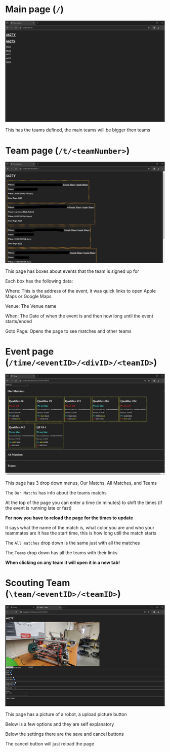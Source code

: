# Main page (`/`)

![The main page with teams](imgs/main.png)

This has the teams defined, the main teams will be bigger then teams

# Team page (`/t/<teamNumber>`)

![Boxes with info about events, Where, Venue, When, Goto Page](imgs/team.png)

This page has boxes about events that the team is signed up for

Each box has the following data:

Where: This is the address of the event, it was quick links to open Apple Maps or Google Maps

Venue: The Venue name

When: The Date of when the event is and then how long until the event starts/ended

Goto Page: Opens the page to see matches and other teams

# Event page (`/time/<eventID>/<divID>/<teamID>`)

![Read below](imgs/time.png)

This page has 3 drop down menus, Our Matchs, All Matches, and Teams

The `Our Matchs` has info about the teams matchs

At the top of the page you can enter a time (in minutes) to shift the times (if the event is running late or fast)

**For now you have to reload the page for the times to update**

It says what the name of the match is, what color you are and who your teammates are
It has the start time, this is how long utill the match starts

The `All matches` drop down is the same just with all the matches

The `Teams` drop down has all the teams with their links

**When clicking on any team it will open it in a new tab!**

# Scouting Team (`\team/<eventID>/<teamID>`)

![Team info](imgs/teamInfo.png)

This page has a picture of a robot, a upload picture button

Below is a few options and they are self explanatory

Below the settings there are the save and cancel buttons

The cancel button will just reload the page